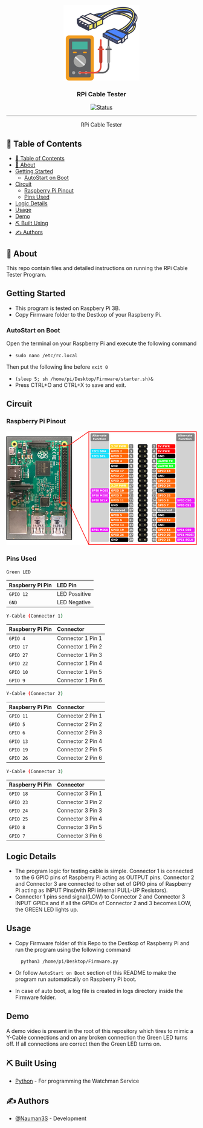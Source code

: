 <p align="center">
  <a href="" rel="noopener">
 <img width=200px height=200px src="temp/cableTester.png" alt="Project logo"></a>
</p>

<h3 align="center">RPi Cable Tester</h3>

<div align="center">

[![Status](https://img.shields.io/badge/status-active-success.svg)]()


</div>

---


<p align="center"> RPi Cable Tester
    <br> 
</p>

## 📝 Table of Contents

- [📝 Table of Contents](#-table-of-contents)
- [🧐 About <a name = "about"></a>](#-about-)
- [Getting Started <a name = "getting_started"></a>](#getting-started-)
  - [AutoStart on Boot<a name = "Installation"></a>](#autostart-on-boot)
- [Circuit <a name = "circuit"></a>](#circuit-)
  - [Raspberry Pi Pinout](#raspberry-pi-pinout)
  - [Pins Used](#pins-used)
- [Logic Details <a name = "logic"></a>](#logic-details-)
- [Usage <a name = "usage"></a>](#usage-)
- [Demo <a name = "demo"></a>](#demo-)
- [⛏️ Built Using <a name = "built_using"></a>](#️-built-using-)
- [✍️ Authors <a name = "authors"></a>](#️-authors-)


## 🧐 About <a name = "about"></a>

This repo contain files and detailed instructions on running the RPi Cable Tester Program.


## Getting Started <a name = "getting_started"></a>

- This program is tested on Raspbery Pi 3B.
- Copy Firmware folder to the Destkop of your Raspberry Pi.


### AutoStart on Boot<a name = "Installation"></a>

Open the terminal on your Raspberry Pi and execute the following command

- ```sudo nano /etc/rc.local```

Then put the following line before `exit 0` 
-  ```(sleep 5; sh /home/pi/Desktop/Firmware/starter.sh)&```
-   Press CTRL+O and CTRL+X to save and exit.

## Circuit <a name = "circuit"></a>

### Raspberry Pi Pinout

[![PinOut](temp/rpi.png)](https://i.stack.imgur.com/VEBEs.png)

### Pins Used

```bash
Green LED
```
| Raspberry Pi Pin | LED Pin | 
| :---  | :--- |
| `GPIO 12` | LED Possitive |
| `GND` | LED Negative|


```bash
Y-Cable (Connector 1)
```
| Raspberry Pi Pin | Connector | 
| :---  | :--- |
| `GPIO 4` | Connector 1 Pin 1 |
| `GPIO 17` | Connector 1 Pin 2  |
| `GPIO 27` | Connector 1 Pin 3  |
| `GPIO 22` | Connector 1 Pin 4  |
| `GPIO 10` | Connector 1 Pin 5  |
| `GPIO 9` |Connector 1 Pin 6  |

```bash
Y-Cable (Connector 2)
```
| Raspberry Pi Pin | Connector | 
| :---  | :--- |
| `GPIO 11` | Connector 2 Pin 1 |
| `GPIO 5` | Connector 2 Pin 2  |
| `GPIO 6` | Connector 2 Pin 3  |
| `GPIO 13` | Connector 2 Pin 4  |
| `GPIO 19` | Connector 2 Pin 5  |
| `GPIO 26` |Connector 2 Pin 6  |



```bash
Y-Cable (Connector 3)
```
| Raspberry Pi Pin | Connector | 
| :---  | :--- |
| `GPIO 18` | Connector 3 Pin 1 |
| `GPIO 23` | Connector 3 Pin 2  |
| `GPIO 24` | Connector 3 Pin 3  |
| `GPIO 25` | Connector 3 Pin 4  |
| `GPIO 8` | Connector 3 Pin 5  |
| `GPIO 7` |Connector 3 Pin 6  |

## Logic Details <a name = "logic"></a>

-   The program logic for testing cable is simple. Connector 1 is connected to the 6 GPIO pins of Raspberry Pi acting as OUTPUT pins. Connector 2 and Connector 3 are connected to other set of GPIO pins of Raspberry Pi acting as INPUT Pins(with RPi internal PULL-UP Resistors). 
-   Connector 1 pins send signal(LOW) to Connector 2 and Connector 3 INPUT GPIOs and if all the GPIOs of Connector 2 and 3 becomes LOW, the GREEN LED lights up.
## Usage <a name = "usage"></a>

- Copy Firmware folder of this Repo to the Destkop of Raspberry Pi and run the program using the following command
        
        python3 /home/pi/Desktop/Firmware.py

- Or follow `AutoStart on Boot` section of this README to make the program run automatically on Raspberry Pi boot.
- In case of auto boot, a log file is created in logs directory inside the Firmware folder.
## Demo <a name = "demo"></a>

A demo video is present in the root of this repository which tires to mimic a Y-Cable connections and on any broken connection the Green LED turns off. If all connections are correct then the Green LED turns on.
## ⛏️ Built Using <a name = "built_using"></a>

- [Python](https://www.python.org/) - For programming the Watchman Service
  

## ✍️ Authors <a name = "authors"></a>

- [@Nauman3S](https://github.com/Nauman3S) - Development
